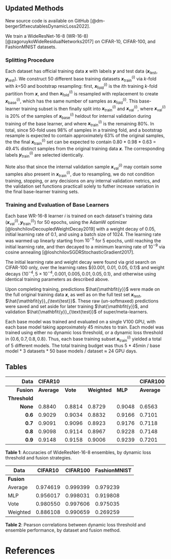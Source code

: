 ## Updated Methods

New source code is available on GitHub [@dm-bergerStfxecutablesDynamicLoss2022].

We train a WideResNet-16-8 (WR-16-8) [@zagoruykoWideResidualNetworks2017] on CIFAR-10,
CIFAR-100, and FashionMNIST datasets.

### Splitting Procedure

Each dataset has official training data $\mathbfit{x}$ with labels
$\mathbfit{y}$ and test data $(\mathbfit{x}_{\text{test}},
\mathbfit{y}_{\text{test}})$. We construct 50 different base training datasets
$\mathbfit{x}_{\text{train}}^{(i)}$ via *k*-fold with *k*=50 and bootstrap
resampling: first, $\mathbfit{x}_{\text{fold}}^{(i)}$ is the *i*th training
*k*-fold partition from $\mathbfit{x}$, and then
$\mathbfit{x}_{\text{fold}}^{(i)}$ is resampled with replacement to create
$\mathbfit{x}_{\text{base}}^{(i)}$,
which has the same number of samples as $\mathbfit{x}_{\text{fold}}^{(i)}$.
This base-learner training subset is then finally split into $\mathbfit{x}_{\text{train}}^{(i)}$
and $\mathbfit{x}_{\text{val}}^{(i)}$, where $\mathbfit{x}_{\text{val}}^{(i)}$ is 20% of
the samples of $\mathbfit{x}_{\text{base}}^{(i)}$ heldout for internal validation during
training of the base learner, and where $\mathbfit{x}_{\text{train}}^{(i)}$ is the remaining
80%. In total, since 50-fold uses 98% of samples in a training fold, and a bootstrap resample is
expected to contain approximately 63% of the original samples, the the final
$\mathbfit{x}_{\text{train}}^{(i)}$ set can be expected to contain 0.80 * 0.98 * 0.63 = 49.4%
distinct samples from the original training data $\mathbfit{x}$. The corresponding labels
$\mathbfit{y}_{\text{train}}^{(i)}$ are selected identically.

Note also that since
the internal validation sample $\mathbfit{x}_{\text{val}}^{(i)}$ may contain some samples also
present in $\mathbfit{x}_{\text{train}}^{(i)}$, due to resampling, we do not condition
training, stopping, or any decisions on any internal validation metrics, and the validation
set functions practicall solely to futher increase variation in the final base-learner
training sets.

### Training and Evaluation of Base Learners

Each base WR-16-8 learner $i$ is trained on each dataset's training data
$(\mathbfit{x}_{\text{val}}^{(i)}, \mathbfit{y}_{\text{train}}^{(i)})$ for 50
epochs, using the AdamW optimizer [@loshchilovDecoupledWeightDecay2019] with a
weight decay of 0.05, initial learning rate of 0.1, and using a batch size of 1024.
The learning rate was warmed up linearly starting from $10^{-5}$ for 5 epochs, until
reaching the initial learning rate, and then decayed to a minimum learning rate
of $10^{-9}$ via cosine annealing [@loshchilovSGDRStochasticGradient2017].

The initial learning rate and weight decay were found via grid search on
CIFAR-100 only, over the learning rates $\{0.001, 0.01, 0.05, 0.1}$ and weight
decays $\{10^{-4}, 5 \times 10^{-4}, 0.001, 0.005, 0.01, 0.05, 0.1\}$, and
otherwise using identical training parameters as described above.

Upon completing training, predictions $\hat{\mathbfit{y}}$ were made on the
full original training data $\mathbfit{x}$, as well as on the full test set
$\mathbfit{x}_{\text{test}}$, $\hat{\mathbfit{y}}_{\text{test}}$. These raw
(un-softmaxed) predictions were saved and set aside for later training
$\hat{\mathbfit{y}}$, and validation $\hat{\mathbfit{y}}_{\text{test}}$ of
super/meta-learners.

Each base model was trained and evaluated on a single V100 GPU, with each base
model taking approximately 45 minutes to train. Each model was trained using
either no dynamic loss threshold, or a dynamic loss threshold in $\{0.6, 0.7,
0.8, 0.8\}$. Thus, each  base training subset
$\mathbfit{x}_{\text{train}}^{(i)}$ yielded a total of 5 different models. The
total training budget was thus 5 * 45min / base model * 3 datasets * 50 base
models / dataset $\approx$ 24 GPU days.






## Tables

|          Data | CIFAR10     |          |              |         | CIFAR100    |          |              |         | FashionMNIST |          |              |         |
|--------------:|-------------|----------|--------------|---------|-------------|----------|--------------|---------|--------------|----------|--------------|---------|
|    **Fusion** | **Average** | **Vote** | **Weighted** | **MLP** | **Average** | **Vote** | **Weighted** | **MLP** | **Average**  | **Vote** | **Weighted** | **MLP** |
| **Threshold** |             |          |              |         |             |          |              |         |              |          |              |         |
|      **None** | 0.8840      | 0.8814   | 0.8729       | 0.9048  | 0.6563      | 0.6588   | 0.6721       | 0.6978  | 0.9374       | 0.9371   | 0.9313       | 0.9413  |
|       **0.6** | 0.9029      | 0.9034   | 0.8832       | 0.9166  | 0.7101      | 0.7094   | 0.7052       | 0.7298  | 0.9431       | 0.9431   | 0.9244       | 0.9452  |
|       **0.7** | 0.9091      | 0.9096   | 0.8923       | 0.9176  | 0.7118      | 0.7100   | 0.7128       | 0.7309  | 0.9452       | 0.9455   | 0.9315       | 0.9463  |
|       **0.8** | 0.9098      | 0.9114   | 0.8967       | 0.9228  | 0.7148      | 0.7145   | 0.7089       | 0.7319  | 0.9457       | 0.9459   | 0.9359       | 0.9469  |
|       **0.9** | 0.9148      | 0.9158   | 0.9006       | 0.9239  | 0.7201      | 0.7210   | 0.7138       | 0.7365  | 0.9461       | 0.9467   | 0.9404       | 0.9493  |

**Table 1**: Accuracies of WideResNet-16-8 ensembles, by dynamic loss threshold and fusion strategies.


| Data       | CIFAR10  | CIFAR100 | FashionMNIST |
|------------|----------|----------|--------------|
| **Fusion** |          |          |              |
| Average    | 0.974619 | 0.999399 | 0.979239     |
| MLP        | 0.956017 | 0.998031 | 0.919808     |
| Vote       | 0.980550 | 0.997606 | 0.975035     |
| Weighted   | 0.886108 | 0.990659 | 0.269259     |

**Table 2**:  Pearson correlations between dynamic loss threshold and ensemble performance, by dataset and fusion method.

# References